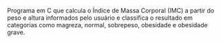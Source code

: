 Programa em C que calcula o Índice de Massa Corporal (IMC) a partir do peso e altura informados pelo usuário e classifica o resultado em categorias como magreza, normal, sobrepeso, obesidade e obesidade grave.
